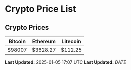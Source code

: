 # Crypto Price List

## Crypto Prices
| Bitcoin | Ethereum | Litecoin |
| ------- | -------- | -------- |
| $98007 | $3628.27 | $112.25 |
**Last Updated:** 2025-01-05 17:07 UTC
**Last Updated:** $DATE$
